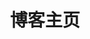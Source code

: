 ---
home: true
layout: BlogHome
icon: home
title: 博客主页
heroImage: /logo.png
heroText: 孟古一的博客
heroFullScreen: true
tagline: 世界上没有绝对的正义，只有不同的观点和立场。
projects:
  - icon: book
    name: 博客主页
    desc: 猫窝
    link: https://blog.mengguyi.com

  - icon: link
    name: 随手贴
    desc: 随便写的东西
    link: https://blog.mengguyi.com/posts/

  - icon: article
    name: 文章
    desc: 分享各种文章
    link: https://blog.mengguyi.com/articles/

  - icon: friend
    name: 友情链接
    desc: 我的好伙伴们
    link: https://blog.mengguyi.com/articles/friends.html

  - icon: project
    name: 孟古一的网盘
    desc: 一些有用的东西
    link: https://drive.mengguyi.com/

  - icon: music
    name: 音乐解锁
    desc: 移除已购音乐的加密保护
    link: https://unlock-music.mengguyi.com/

  - icon: fab fa-telegram
    name: TG 频道
    desc: 古一的 Telegram 频道
    link: https://diary.mengguyi.com/

footer: <a href="https://icp.gov.moe/?keyword=20230543" target="_blank">萌ICP备20230543号</a>
---